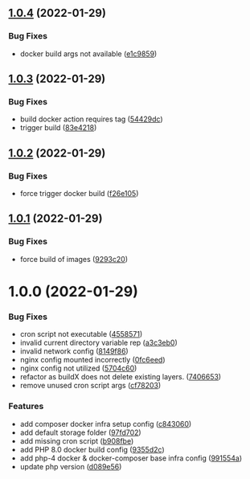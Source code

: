 ## [1.0.4](https://github.com/mimidotsuser/php-docker/compare/v1.0.3...v1.0.4) (2022-01-29)


### Bug Fixes

* docker build args not available ([e1c9859](https://github.com/mimidotsuser/php-docker/commit/e1c9859066f54b556a4445cc69ef3c24fb9e6f25))

## [1.0.3](https://github.com/mimidotsuser/php-docker/compare/v1.0.2...v1.0.3) (2022-01-29)


### Bug Fixes

* build docker action requires tag ([54429dc](https://github.com/mimidotsuser/php-docker/commit/54429dc7c197f162da7e12bf5dec47ad2bad489b))
* trigger build ([83e4218](https://github.com/mimidotsuser/php-docker/commit/83e42182b0c62855798baf2dc3c3bf063e113e02))

## [1.0.2](https://github.com/mimidotsuser/php-docker/compare/v1.0.1...v1.0.2) (2022-01-29)


### Bug Fixes

* force trigger docker build ([f26e105](https://github.com/mimidotsuser/php-docker/commit/f26e1054fdd9e0895f858f167f5a6c3b0544c270))

## [1.0.1](https://github.com/mimidotsuser/php-docker/compare/v1.0.0...v1.0.1) (2022-01-29)


### Bug Fixes

* force build of images ([9293c20](https://github.com/mimidotsuser/php-docker/commit/9293c203002e391db0183a3ab260a6ed44321f35))

# 1.0.0 (2022-01-29)


### Bug Fixes

* cron script not executable ([4558571](https://github.com/mimidotsuser/php-docker/commit/45585712e6967173d377d34e62d2104993d06546))
* invalid current directory variable rep ([a3c3eb0](https://github.com/mimidotsuser/php-docker/commit/a3c3eb07583e47f7caa6ea84db82697f809f1595))
* invalid network config ([8149f86](https://github.com/mimidotsuser/php-docker/commit/8149f86b8a44c92b33ab9ed8a82e311dcacf00f3))
* nginx config mounted incorrectly ([0fc6eed](https://github.com/mimidotsuser/php-docker/commit/0fc6eed559ea4c140dd9f9d17635b69830201de4))
* nginx config not utilized ([5704c60](https://github.com/mimidotsuser/php-docker/commit/5704c601a3e2fb46d2c5409154f1e37e01a715e5))
* refactor as buildX does not delete existing layers. ([7406653](https://github.com/mimidotsuser/php-docker/commit/7406653e1a86d2ad7c102c6a3c5c771a68bc7d98))
* remove unused cron script args ([cf78203](https://github.com/mimidotsuser/php-docker/commit/cf78203eef3607fbbc35c9624c0a809815bcbfc2))


### Features

* add composer docker infra setup config ([c843060](https://github.com/mimidotsuser/php-docker/commit/c84306084eeaff66329be851aa187f18d2005d17))
* add default storage folder ([97fd702](https://github.com/mimidotsuser/php-docker/commit/97fd702d28b195e74111e420aabe4725f86eceb5))
* add missing cron script ([b908fbe](https://github.com/mimidotsuser/php-docker/commit/b908fbee30728cf8e6be56593d62f421dd772f8f))
* add PHP 8.0 docker build config ([9355d2c](https://github.com/mimidotsuser/php-docker/commit/9355d2c6666caf7ed6f29ba99359c675cbd9c127))
* add php-4 docker & docker-composer base infra config ([991554a](https://github.com/mimidotsuser/php-docker/commit/991554a125689ebb3b3b5d211ee14e5083a33ea1))
* update php version ([d089e56](https://github.com/mimidotsuser/php-docker/commit/d089e564e32517a51f30a7587a70ccfdf167ca06))
